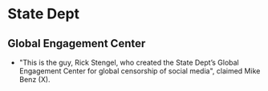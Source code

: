 # State Dept 


##  Global Engagement Center
* "This is the guy, Rick Stengel, who created the State Dept’s Global Engagement Center for global censorship of social media", claimed Mike Benz (X).
